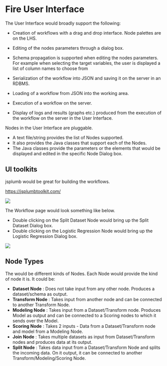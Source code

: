 # Fire User Interface

The User Interface would broadly support the following:

* Creation of workflows with a drag and drop interface. Node palettes are on the LHS.
* Editing of the nodes parameters through a dialog box.
* Schema propagation is supported when editing the nodes parameters. For example when selecting the target variables,
the user is displayed a list of column names to choose from

* Serialization of the workflow into JSON and saving it on the server in an RDBMS.
* Loading of a workflow from JSON into the working area.

* Execution of a workflow on the server.
* Display of logs and results (graphs etc.) produced from the execution of the workflow on the server in the User Interface.


Nodes in the User Interface are pluggable. 

* A text file/string provides the list of Nodes supported.
* It also provides the Java classes that support each of the Nodes.
* The Java classes provide the parameters or the elements that would be displayed and edited in the specific Node Dialog box.

## UI toolkits

jsplumb would be great for building the workflows.

https://jsplumbtoolkit.com/

<img src="https://github.com/FireProjects/fire/blob/master/docs/Workflow.png"/>

The Workflow page would look something like below.

* Double clicking on the Split Dataset Node would bring up the Split Dataset Dialog box.
* Double clicking on the Logistic Regression Node would bring up the Logistic Regression Dialog box.

<img src="https://github.com/FireProjects/fire/blob/master/docs/WorkflowCompleteUI.png"/>


## Node Types

The would be different kinds of Nodes. Each Node would provide the kind of node it is. It could be:

* **Dataset Node** : Does not take input from any other node. Produces a dataset/schema as output.
* **Transform Node** : Takes input from another node and can be connected to another Transform Node.
* **Modeling Node** : Takes input from a Dataset/Transform node. Produces Model as output and can be connected to a Scoring nodes to which it sends over the Model.
* **Scoring Node** : Takes 2 inputs - Data from a Dataset/Transform node and model from a Modeling Node.
* **Join Node** : Takes multiple datasets as input from Dataset/Transform nodes and produces data at its output.
* **Split Node** : Takes data input from a Dataset/Transform Node and splits the incoming data. On it output, it can be connected to another Transform/Modeling/Scoring Node.


